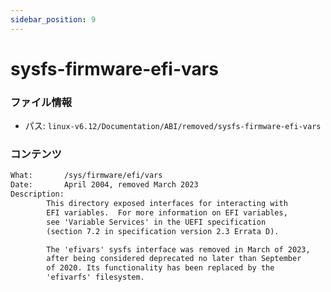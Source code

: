 ```yaml
---
sidebar_position: 9
---
```

# sysfs-firmware-efi-vars

### ファイル情報

- パス: `linux-v6.12/Documentation/ABI/removed/sysfs-firmware-efi-vars`

### コンテンツ

```txt
What:		/sys/firmware/efi/vars
Date:		April 2004, removed March 2023
Description:
		This directory exposed interfaces for interacting with
		EFI variables.  For more information on EFI variables,
		see 'Variable Services' in the UEFI specification
		(section 7.2 in specification version 2.3 Errata D).

		The 'efivars' sysfs interface was removed in March of 2023,
		after being considered deprecated no later than September
		of 2020. Its functionality has been replaced by the
		'efivarfs' filesystem.

```
